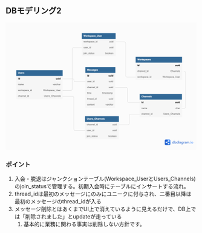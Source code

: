 ## DBモデリング2

![My Image](./dbmodelling2.png)

### ポイント
1. 入会・脱退はジャンクションテーブル(Workspace_UserとUsers_Channels)のjoin_statusで管理する。初期入会時にテーブルにインサートする流れ。
2. thread_idは最初のメッセージにのみにユニークに付与され、二番目以降は最初のメッセージのthread_idが入る
3. メッセージ削除とはあくまでUI上で消えているように見えるだけで、DB上では「削除されました」とupdateが走っている
   1. 基本的に業務に関わる事実は削除しない方針です。
   
